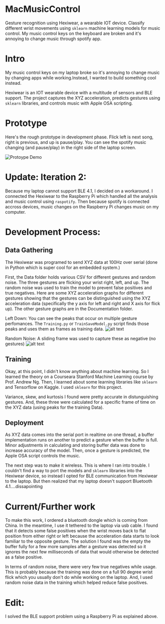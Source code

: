 # MacMusicControl
Gesture recognition using Hexiwear, a wearable IOT device. Classify different wrist movements using `sklearn` machine learning models for music control. My music control keys on the keyboard are broken and it's annoying to change music through spotify app.

# Intro
My music control keys on my laptop broke so it's annoying to change music by changing apps while working.Instead, I wanted to build something cool instead.

Hexiwear is an IOT wearable device with a multitude of sensors and BLE support. The project captures the XYZ acceleration, predicts gestures using `sklearn` libraries, and controls music with Apple OSA scripting.

# Prototype
Here's the rough prototype in development phase. Flick left is next song, right is previous, and up is pause/play. You can see the spotify music changing (and pause/play) in the right side of the laptop screen.

![Protoype Demo](https://github.com/mshah0686/MacMusicControl/blob/master/Documentation/Prototype_gif.gif)

# Update: Iteration 2:
Because my laptop cannot support BLE 4.1, I decided on a workaround. I connected the Hexiwear to the Raspberry Pi which handled all the analysis and music control using `raspotify`. Then because spotify is connected accross devices, music changes on the Raspberry Pi changes music on my computer.

# Development Process:
## Data Gathering
The Hexiwear was programed to send XYZ data at 100Hz over serial (done in Python which is super cool for an embedded system.)

First, the Data folder holds various CSV for different gestures and random noise. The three gestures are flicking your wrist right, left, and up. The random noise was used to train the model to prevent false positives and true negatives. Here are some XYZ acceleration graphs for different gestures showing that the gestures can be distinguished using the XYZ acceleration data (specifically the y axis for left and right and X axis for flick up). The other gesture graphs are in the Documentation folder.

Left Down: You can see the peaks that occur on multiple gesture perfomances. The `Training.py` or `TrainSaveModel.py` script finds those peaks and uses them as frames as training data.
![alt text](https://github.com/mshah0686/MacMusicControl/blob/master/Documentation/Left_down.png)

Random Noise: A sliding frame was used to capture these as negative (no gestures)
![alt text](https://github.com/mshah0686/MacMusicControl/blob/master/Documentation/Noise.png)

## Training
Okay, at this point, I didn't know anything about machine learning. So I learned the theory on a Courseara Stanford Machine Learning course by Prof. Andrew Ng. Then, I learned about some learning libraries like `sklearn` and Tensorflow on Kaggle. I used `sklearn` for this project.

Variance, skew, and kurtosis I found were pretty accurate in distunguishing gestures. And, these three were calculated for a specific frame of time on the XYZ data (using peaks for the training Data).

## Deployment
As XYZ data comes into the serial port in realtime on one thread, a buffer implementation runs on another to predict a gesture when the buffer is full. Minor adjustments in calculating and storing buffer data was done to increase accuracy of the model. Then, once a gesture is predicted, the Apple OSA script controls the music.

The next step was to make it wireless. This is where I ran into trouble. I couldn't find a way to port the models and `sklearn` libraries into the Hexiwear device, so instead I opted for BLE communication from Hexiwear to the laptop. But then realized that my laptop doesn't support Bluetooth 4.1....dissapointing

# Current/Further work
To make this work, I ordered a bluetooth dongle which is coming from China. In the meantime, I use it tethered to the laptop via usb cable. I found that it detects some false positives when the wrist moves back to flat position from either right or left because the acceleration data starts to look familiar to the opposite gesture. The solution I found was the empty the buffer fully for a few more samples after a gesture was detected so it ignores the next few milliseconds of data that would otherwise be detected as a false positive.

In terms of random noise, there were very few true negatives while usage. This is probably because the training was done on a full 90 degree wrist flick which you usually don't do while working on the laptop. And, I used random noise data in the training which helped reduce false positives.


# Edit: 
I solved the BLE support problem using a Raspberry Pi as explained above.




